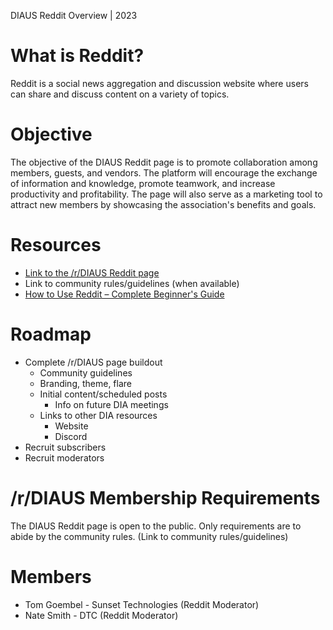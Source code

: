 DIAUS Reddit Overview | 2023

# What is Reddit?

Reddit is a social news aggregation and discussion website where users can share and discuss content on a variety of topics.

# Objective

The objective of the DIAUS Reddit page is to promote collaboration among members, guests, and vendors. The platform will encourage the exchange of information and knowledge, promote teamwork, and increase productivity and profitability. The page will also serve as a marketing tool to attract new members by showcasing the association's benefits and goals.

# Resources

- [Link to the /r/DIAUS Reddit page](https://www.reddit.com/r/DIAUS/)
- Link to community rules/guidelines (when available)
- [How to Use Reddit – Complete Beginner's Guide](https://www.youtube.com/watch?v=CUMaeH63suU)

# Roadmap

- Complete /r/DIAUS page buildout
  - Community guidelines
  - Branding, theme, flare
  - Initial content/scheduled posts
    - Info on future DIA meetings
  - Links to other DIA resources
    - Website
    - Discord
- Recruit subscribers
- Recruit moderators

# /r/DIAUS Membership Requirements

The DIAUS Reddit page is open to the public. Only requirements are to abide by the community rules. (Link to community rules/guidelines)

# Members

- Tom Goembel - Sunset Technologies (Reddit Moderator)
- Nate Smith - DTC (Reddit Moderator)
